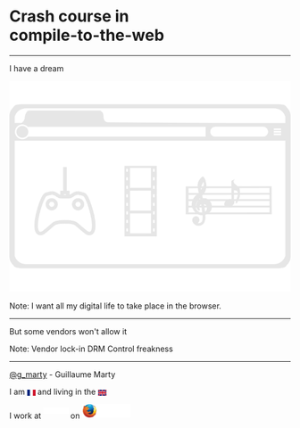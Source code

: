 # Crash course in<br>compile-to-the-web

---

I have a dream

![My dream](img/dream.svg)

Note:
I want all my digital life to take place in the browser.

---

But some vendors won't allow it

Note:
Vendor lock-in
DRM
Control freakness

---

[@g_marty](https://twitter.com/g_marty) - Guillaume Marty

I am <img src="img/French.svg" style="height: .8em; vertical-align: middle;" alt="French" title="French"> and living in the <img src="img/UK.svg" style="height: .8em; vertical-align: middle;" alt="UK" title="UK">

I work at <img src="img/Mozilla.svg" style="height: .8em; vertical-align: middle; margin-bottom: 21px;" alt="Mozilla" title="Mozilla"> on <img src="img/Firefox-OS.svg" style="height: 1.7em; vertical-align: middle; margin-bottom: 21px;" alt="Firefox OS" title="Firefox OS">
